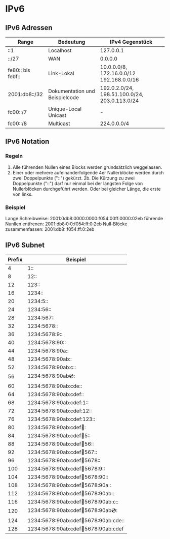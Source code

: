 # IPv6

## IPv6 Adressen

| Range             | Bedeutung                      | IPv4 Gegenstück                               |
| ----------------- | ------------------------------ | --------------------------------------------- |
| ::1               | Localhost                      | 127.0.0.1                                     |
| ::/27             | WAN                            | 0.0.0.0                                       |
| fe80:: bis febf:: | Link-Lokal                     | 10.0.0.0/8, 172.16.0.0/12 192.168.0.0/16      |
| 2001:db8::/32     | Dokumentation und Beispielcode | 192.0.2.0/24, 198.51.100.0/24, 203.0.113.0/24 |
| fc00::/7          | Unique-Local Unicast           | -                                             |
| fc00::/8          | Multicast                      | 224.0.0.0/4                                   |

## IPv6 Notation

### Regeln

1. Alle führenden Nullen eines Blocks werden grundsätzlich weggelassen.
2. Einer oder mehrere aufeinanderfolgende 4er Nullerblöcke werden durch zwei Doppelpunkte ("::") gekürzt. 2b. Die Kürzung zu zwei Doppelpunkte ("::") darf nur einmal bei der längsten Folge von Nullerblöcken durchgeführt werden. Oder bei gleicher Länge, die erste von links.

### Beispiel

Lange Schreibweise: 2001:0db8:0000:0000:f054:00ff:0000:02eb führende Nunllen entfrenen: 2001:db8:0:0:f054:ff:0:2eb Null-Blöcke zusammenfassen: 2001:db8::f054:ff:0:2eb

## IPv6 Subnet

| Prefix | Beispiel                                 |
| ------ | ---------------------------------------- |
| 4      | 1::                                      |
| 8      | 12::                                     |
| 12     | 123::                                    |
| 16     | 1234::                                   |
| 20     | 1234:5::                                 |
| 24     | 1234:56::                                |
| 28     | 1234:567::                               |
| 32     | 1234:5678::                              |
| 36     | 1234:5678:9::                            |
| 40     | 1234:5678:90::                           |
| 44     | 1234:5678:90a::                          |
| 48     | 1234:5678:90ab::                         |
| 52     | 1234:5678:90ab:c::                       |
| 56     | 1234:5678:90ab:cd::                      |
| 60     | 1234:5678:90ab:cde::                     |
| 64     | 1234:5678:90ab:cdef::                    |
| 68     | 1234:5678:90ab:cdef:1::                  |
| 72     | 1234:5678:90ab:cdef:12::                 |
| 76     | 1234:5678:90ab:cdef:123::                |
| 80     | 1234:5678:90ab:cdef:1234::               |
| 84     | 1234:5678:90ab:cdef:1234:5::             |
| 88     | 1234:5678:90ab:cdef:1234:56::            |
| 92     | 1234:5678:90ab:cdef:1234:567::           |
| 96     | 1234:5678:90ab:cdef:1234:5678::          |
| 100    | 1234:5678:90ab:cdef:1234:5678:9::        |
| 104    | 1234:5678:90ab:cdef:1234:5678:90::       |
| 108    | 1234:5678:90ab:cdef:1234:5678:90a::      |
| 112    | 1234:5678:90ab:cdef:1234:5678:90ab::     |
| 116    | 1234:5678:90ab:cdef:1234:5678:90ab:c::   |
| 120    | 1234:5678:90ab:cdef:1234:5678:90ab:cd::  |
| 124    | 1234:5678:90ab:cdef:1234:5678:90ab:cde:: |
| 128    | 1234:5678:90ab:cdef:1234:5678:90ab:cdef  |
